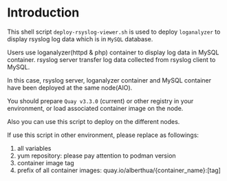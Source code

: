 # **Introduction** # 



This shell script `deploy-rsyslog-viewer.sh` is used to deploy `loganalyzer` to 
display rsyslog log data which is in `MySQL` database.

Users use loganalyzer(httpd & php) container to display log data in MySQL container. rsyslog server transfer log data collected from rsyslog client to MySQL.
    
In this case, rsyslog server, loganalyzer container and MySQL container have been 
deployed at the same node(AIO).

You should prepare `Quay v3.3.0` (current) or other registry in your environment, or load associated container image on the node.

Also you can use this script to deploy on the different nodes.

If use this script in other environment, please replace as followings:
1. all variables
2. yum repository: please pay attention to podman version
3. container image tag
4. prefix of all container images: quay.io/alberthua/{container_name}:[tag]